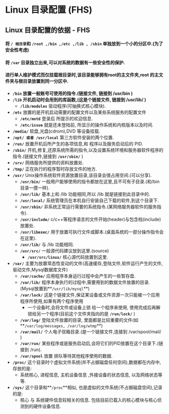 # Linux 目录配置 \(FHS\)

## Linux 目录配置的依据 - FHS

#### 将 `/ 根目录`和 `/root ,/bin ,/etc ,/lib , /sbin` 单独放到一个小的分区中.\(为了安全性考虑\) 

#### 将 `/var` 目录独立出来,可以对系统的数据有一些安全性的保护.

#### 进行单人维护模式而仅挂载根目录时,该目录能够拥有root的主文件夹,root 的主文件夹与根目录放置到同一分区中.

* **`/bin` 放置一般账号可使用的指令.\(链接文件, 链接到 /usr/bin \)**
* **`/lib` 开机启动时会用到的库函数,\(这是个链接文件, 链接到 /usr/lib/ \)**
  * **`/lib/modules`** 驱动程序\(可抽换式核心模块\).
* **`/etc`**  放置的是开机启动需要的配置文件以及某些系统服务的配置文件
  * **`/etc/motd`**  登录后 所提示的欢迎信息.
  * **`/etc/issue`**  就是还未登陆前, 所显示的操作系统和内核版本以及时间.
* **`/media/`** 软盘,光盘\(cdrom\),DVD 等设备挂载.
* **`/opt/ 或者 /usr/local`** 第三方软件安装的两个位置.
* **`/run/`** 放置开机后所产生的各项信息,和 程序以及服务启动后的 PID.
* **`/sbin/`** 开机,修复,还原系统所需的指令,以及设置系统环境和服务器软件程序的指令.\(链接文件,链接到 **`/usr/sbin/`** \)
* **`/srv/`** 网络服务所提供的资料放置处.
* **`/tmp/`** 正在执行的程序暂时存放文件的地方.
* **`/usr/`** Unix操作系统软件资源放置目录,该目录会很占用空间.\(可以分享\).
  * **`/usr/bin/`** 一般用户能够使用的指令都放在这里,且不可有子目录.\(和/bin目录一摸一样\).
  * **`/usr/lib/`** 基本上和 /lib 功能相同,所以 /lib 就是链接到此目录中的.
  * **`/usr/local/`** 系统管理员在本机自行安装自己下载的软件,到这个目录下.
  * **`/usr/sbin/`** 非系统正常运行需要的系统指令.\(某网络服务器软件的服务指令\).
  * **`/usr/include/`** c/c++等程序语言的文件开始\(header\)与包含档\(include\)放置处.
  * **`/usr/libexec/`** 用于放置可执行文件或脚本.\(桌面系统的一部分操作指令会在这里\).
  * **`/usr/lib/`** 与 /lib 功能相同.
  * **`/usr/src/`** 一般源代码建议放到这里.\(source\)
    * **`/usr/src/linux/`** 核心源代码放置到这里.
* **`/var/`** 主要为放置常态性变动的文件\(高速缓存,登陆文件,软件运行产生的文件,驱动文件,Mysql数据库文件\)
  * **`/var/cache/`** 应用程序本身运行过程中会产生的一些暂存盘.
  * **`/var/lib/`** 程序本身执行的过程中,需要用到的数据文件放置的目录.\(Mysql放置到**`/usr/lib/mysql`**\)
  * **`/var/lock/`** 这是个链接文件,保证某设备或文件资源一次只能被一个应用程序所使用,如果有两个程序使用
    * 一个设备时,会将文件或设备上锁 给一个程序来使用, 使用完成后再解锁给另一个程序\(目前这个文件夹指向的是 **`/run/lock/`** \)
  * **`/var/log/`** 登陆文件放置的目录, 里面都是比较重要的文件\(如**`/var/log/messages, /var/log/wtmp`**\)
  * **`/var/mail/`** 个人电子信箱目录.\(是一个链接文件,连接到 /var/spool/mail/ \)
  * **`/var/run/`** 某些程序或是服务启动后,会将它们的PID放置在这个目录下.\(链接到 /run\).
  * **`/var/spool`** 放置 排队等待其他程序使用的数据.
* **`/proc/`** 这个目录时个虚拟文件系统\(并不占据磁盘任何空间\),数据都在内存中, 存放的是:
  * 系统核心, 进程信息, 主机设备信息 ,外接设备的状态信息, 以及网络状态等等.
* **`/sys/`** 这个目录和**`/proc`**相似, 也是虚拟的文件系统\(不占据磁盘空间\),记录的是:
  * 核心 与 系统硬件信息较相关的信息. 包括目前已载入的核心模块与核心侦测到的硬件设备信息.









